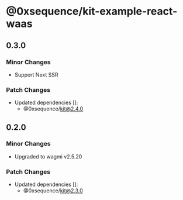 # @0xsequence/kit-example-react-waas

## 0.3.0

### Minor Changes

- Support Next SSR

### Patch Changes

- Updated dependencies []:
  - @0xsequence/kit@2.4.0

## 0.2.0

### Minor Changes

- Upgraded to wagmi v2.5.20

### Patch Changes

- Updated dependencies []:
  - @0xsequence/kit@2.3.0
